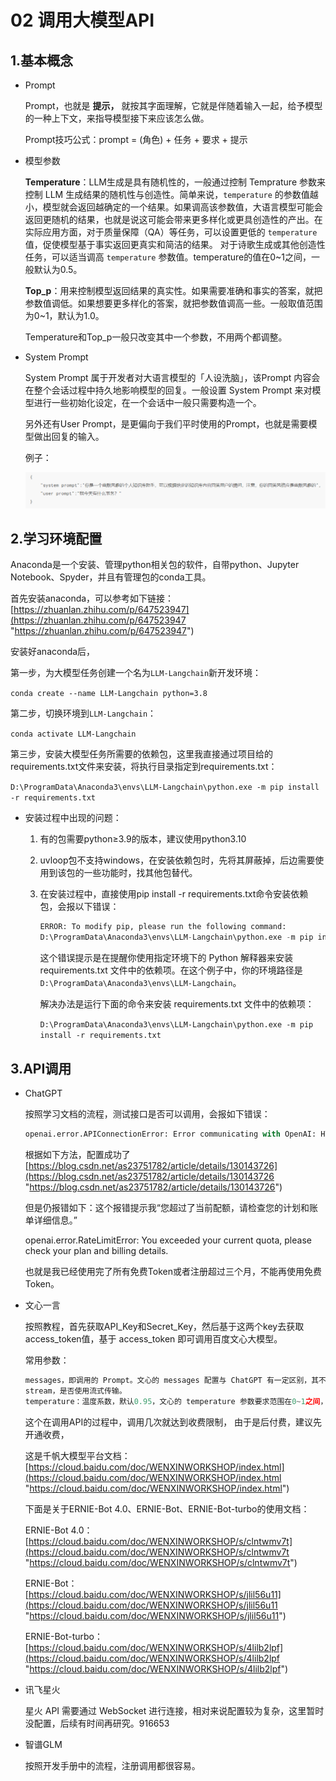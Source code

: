 # 02 调用大模型API

## 1.基本概念

-   Prompt

    Prompt，也就是 **提示，** 就按其字面理解，它就是伴随着输入一起，给予模型的一种上下文，来指导模型接下来应该怎么做。

    Prompt技巧公式：prompt = (角色) + 任务 + 要求 + 提示
-   模型参数

    **Temperature**：LLM生成是具有随机性的，一般通过控制 Temprature 参数来控制 LLM 生成结果的随机性与创造性。简单来说，`temperature` 的参数值越小，模型就会返回越确定的一个结果。如果调高该参数值，大语言模型可能会返回更随机的结果，也就是说这可能会带来更多样化或更具创造性的产出。在实际应用方面，对于质量保障（QA）等任务，可以设置更低的 `temperature` 值，促使模型基于事实返回更真实和简洁的结果。 对于诗歌生成或其他创造性任务，可以适当调高 `temperature` 参数值。temperature的值在0\~1之间，一般默认为0.5。

    **Top\_p**：用来控制模型返回结果的真实性。如果需要准确和事实的答案，就把参数值调低。如果想要更多样化的答案，就把参数值调高一些。一般取值范围为0\~1，默认为1.0。

    Temperature和Top\_p一般只改变其中一个参数，不用两个都调整。
-   System Prompt

    System Prompt 属于开发者对大语言模型的「人设洗脑」，该Prompt 内容会在整个会话过程中持久地影响模型的回复。一般设置 System Prompt 来对模型进行一些初始化设定，在一个会话中一般只需要构造一个。

    另外还有User Prompt，是更偏向于我们平时使用的Prompt，也就是需要模型做出回复的输入。

    例子：

    ![](image/image_vZOARhDQuU.png)

## 2.学习环境配置

Anaconda是一个安装、管理python相关包的软件，自带python、Jupyter Notebook、Spyder，并且有管理包的conda工具。

首先安装anaconda，可以参考如下链接：[https://zhuanlan.zhihu.com/p/647523947](https://zhuanlan.zhihu.com/p/647523947 "https://zhuanlan.zhihu.com/p/647523947")

安装好anaconda后，

第一步，为大模型任务创建一个名为`LLM-Langchain`新开发环境：

`conda create --name LLM-Langchain python=3.8`

第二步，切换环境到`LLM-Langchain`：

`conda activate LLM-Langchain`

第三步，安装大模型任务所需要的依赖包，这里我直接通过项目给的requirements.txt文件来安装，将执行目录指定到requirements.txt：

`D:\ProgramData\Anaconda3\envs\LLM-Langchain\python.exe -m pip install -r requirements.txt`

-   安装过程中出现的问题：
    1.  有的包需要python≥3.9的版本，建议使用python3.10
    2.  uvloop包不支持windows，在安装依赖包时，先将其屏蔽掉，后边需要使用到该包的一些功能时，找其他包替代。
    3.  在安装过程中，直接使用pip install -r requirements.txt命令安装依赖包，会报以下错误：
        ```python
        ERROR: To modify pip, please run the following command:
        D:\ProgramData\Anaconda3\envs\LLM-Langchain\python.exe -m pip install -r requirements.txt

        ```
        这个错误提示是在提醒你使用指定环境下的 Python 解释器来安装 requirements.txt 文件中的依赖项。在这个例子中，你的环境路径是 `D:\ProgramData\Anaconda3\envs\LLM-Langchain`。

        解决办法是运行下面的命令来安装 requirements.txt 文件中的依赖项：

        `D:\ProgramData\Anaconda3\envs\LLM-Langchain\python.exe -m pip install -r requirements.txt`

## 3.API调用

-   ChatGPT

    按照学习文档的流程，测试接口是否可以调用，会报如下错误：
    ```python
    openai.error.APIConnectionError: Error communicating with OpenAI: HTTPSConnectionPool(host=' api.openai.com ', port=443): Max retries exceeded with url: /v1/chat/completions (Caused by ProxyError('Unable to connect to proxy', NewConnectionError('<urllib3.connection.HTTPSConnection object at 0x0000022B6C73A6B0>: Failed to establish a new connection: [WinError 10061] 由于目标计算机积极拒绝，无法连接。')))
    ```
    根据如下方法，配置成功了[https://blog.csdn.net/as23751782/article/details/130143726](https://blog.csdn.net/as23751782/article/details/130143726 "https://blog.csdn.net/as23751782/article/details/130143726")

    但是仍报错如下：这个报错提示我“您超过了当前配额，请检查您的计划和账单详细信息。”

    openai.error.RateLimitError: You exceeded your current quota, please check your plan and billing details.

    也就是我已经使用完了所有免费Token或者注册超过三个月，不能再使用免费Token。
-   文心一言

    按照教程，首先获取API\_Key和Secret\_Key，然后基于这两个key去获取access\_token值，基于 access\_token 即可调用百度文心大模型。

    常用参数：
    ```python
    messages，即调用的 Prompt。文心的 messages 配置与 ChatGPT 有一定区别，其不支持 max_token 参数，由模型自行控制最大 token 数，content 总长度不能超过11200字符，否则模型就会自行对前文依次遗忘。文心的 messages 有以下几点要求：① 一个成员为单轮对话，多个成员为多轮对话；② 最后一个 message 为当前对话，前面的 message 为历史对话；③ 必须为奇数个对象，message 中的 role 必须依次是 user、assistant。
    stream，是否使用流式传输。
    temperature：温度系数，默认0.95，文心的 temperature 参数要求范围在0~1之间，不能设置为0。

    ```
    这个在调用API的过程中，调用几次就达到收费限制， 由于是后付费，建议先开通收费，

    这是千帆大模型平台文档：[https://cloud.baidu.com/doc/WENXINWORKSHOP/index.html](https://cloud.baidu.com/doc/WENXINWORKSHOP/index.html "https://cloud.baidu.com/doc/WENXINWORKSHOP/index.html")

    下面是关于ERNIE-Bot 4.0、ERNIE-Bot、ERNIE-Bot-turbo的使用文档：

    ERNIE-Bot 4.0：[https://cloud.baidu.com/doc/WENXINWORKSHOP/s/clntwmv7t](https://cloud.baidu.com/doc/WENXINWORKSHOP/s/clntwmv7t "https://cloud.baidu.com/doc/WENXINWORKSHOP/s/clntwmv7t")

    ERNIE-Bot：[https://cloud.baidu.com/doc/WENXINWORKSHOP/s/jlil56u11](https://cloud.baidu.com/doc/WENXINWORKSHOP/s/jlil56u11 "https://cloud.baidu.com/doc/WENXINWORKSHOP/s/jlil56u11")

    ERNIE-Bot-turbo：[https://cloud.baidu.com/doc/WENXINWORKSHOP/s/4lilb2lpf](https://cloud.baidu.com/doc/WENXINWORKSHOP/s/4lilb2lpf "https://cloud.baidu.com/doc/WENXINWORKSHOP/s/4lilb2lpf")
-   讯飞星火

    星火 API 需要通过 WebSocket 进行连接，相对来说配置较为复杂，这里暂时没配置，后续有时间再研究。916653
-   智谱GLM

    按照开发手册中的流程，注册调用都很容易。
